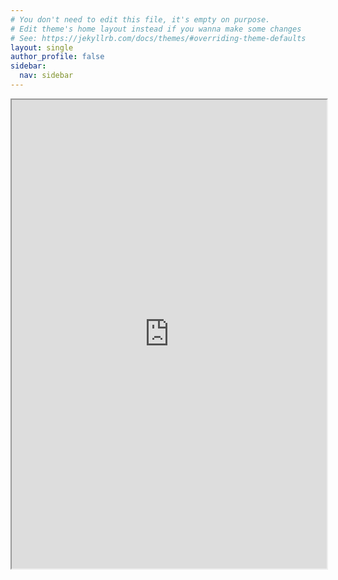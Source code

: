 ```yaml
---
# You don't need to edit this file, it's empty on purpose.
# Edit theme's home layout instead if you wanna make some changes
# See: https://jekyllrb.com/docs/themes/#overriding-theme-defaults
layout: single
author_profile: false
sidebar:
  nav: sidebar
---
```


<iframe height="750" width="100%" src="https://ewelton.github.io/ktest/wiki.html#Organizations%20List"></iframe>
